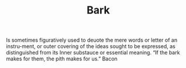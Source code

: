 ---
title: Bark
letter: B
permalink: "/definitions/bld-bark.html"
body: Is sometimes figuratively used to deuote the mere words or letter of an instru-ment,
  or outer covering of the ideas sought to be expressed, as distinguished from its
  Inner substauce or essential meaning. “If the bark makes for them, the pith makes
  for us.” Bacon
published_at: '2018-07-07'
source: Black's Law Dictionary 2nd Ed (1910)
layout: post
---